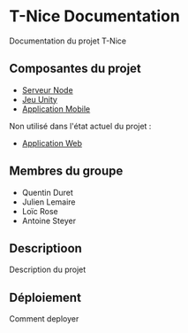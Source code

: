 # T-Nice Documentation

Documentation du projet T-Nice

## Composantes du projet

- [Serveur Node](https://github.com/polytech-tnice/tnice-backend)
- [Jeu Unity](https://github.com/polytech-tnice/unity-client)
- [Application Mobile](https://github.com/polytech-tnice/mobile-app)

Non utilisé dans l'état actuel du projet : 
- [Application Web](https://github.com/polytech-tnice/web-app)

## Membres du groupe

- Quentin Duret
- Julien Lemaire
- Loïc Rose
- Antoine Steyer

## Descriptioon

Description du projet

## Déploiement

Comment deployer



